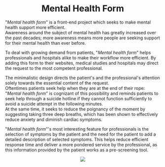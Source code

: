 <h1 align="center">Mental Health Form</h1>

"<i>Mental health form</i>" is a front-end project which seeks to make mental health support more efficient.<br>
Awareness around the subject of mental health has greatly increased over the past decades; more awareness means more people are seeking support for their mental health than ever before.

To deal with growing demand from patients, "<i>Mental health form</i>" helps professionals and hospitals alike to make their workflow more efficient.
By adding this form to their websites, medical studies and hospitals may direct the request to the most competent professional.

The minimalistic design directs the patient's and the professional's attention solely towards the essential content of the request.<br>
Oftentimes patients seek help when they are at the end of their rope: "<i>Mental health form</i>" is cognizant of this possibility and reminds patients to seek help through a suicide hotline if they cannot function sufficiently to avoid a suicide attempt in the following minutes.<br>At the same time, it seeks to reduce the poignancy of the moment by suggesting taking three deep breaths, which has been shown to effectively reduce anxiety and diminish cardiac symptoms.

"<i>Mental health form</i>"'s most interesting feature for professionals is the selection of symptoms by the patient and the need for the patient to add a detailed description of selected symptoms. This helps reduce efficient response time and deliver a more pondered service by the professional, as this information provided by the patient works as a pre-screening tool.<br>

<p align="center"><img src="https://user-images.githubusercontent.com/63818980/170894112-57a4def5-7642-4002-b1f3-0052b66754ff.png" />
</p>
